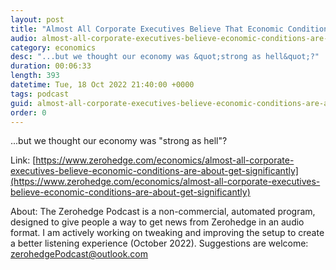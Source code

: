 ```yaml
---
layout: post
title: "Almost All Corporate Executives Believe That Economic Conditions Are About To Get Significantly Worse"
audio: almost-all-corporate-executives-believe-economic-conditions-are-about-get-significantly-0
category: economics
desc: "...but we thought our economy was &quot;strong as hell&quot;?"
duration: 00:06:33
length: 393
datetime: Tue, 18 Oct 2022 21:40:00 +0000
tags: podcast
guid: almost-all-corporate-executives-believe-economic-conditions-are-about-get-significantly-0
order: 0
---
```

...but we thought our economy was &quot;strong as hell&quot;?

Link: [https://www.zerohedge.com/economics/almost-all-corporate-executives-believe-economic-conditions-are-about-get-significantly](https://www.zerohedge.com/economics/almost-all-corporate-executives-believe-economic-conditions-are-about-get-significantly)

About: The Zerohedge Podcast is a non-commercial, automated program, designed to give people a way to get news from Zerohedge in an audio format.  I am actively working on tweaking and improving the setup to create a better listening experience (October 2022).  Suggestions are welcome: [zerohedgePodcast@outlook.com](mailto:zerohedgePodcast@outlook.com)